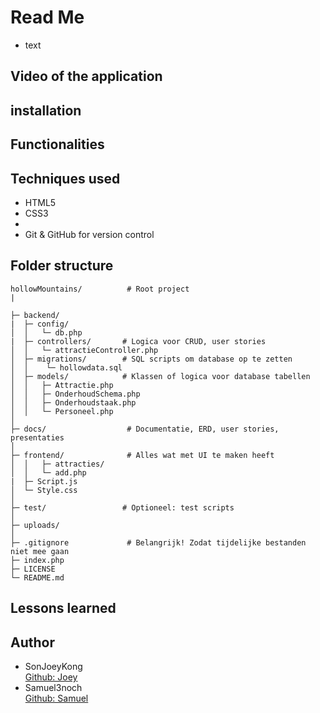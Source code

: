 # Read Me

- text

## Video of the application

## installation 

## Functionalities

## Techniques used
- HTML5
- CSS3
- 
- Git & GitHub for version control


## Folder structure
```plaintext
hollowMountains/          # Root project
|
 
├─ backend/
|  ├─ config/
│  │   └─ db.php
|  ├─ controllers/       # Logica voor CRUD, user stories
│  │   └─ attractieController.php
│  ├─ migrations/        # SQL scripts om database op te zetten
│  │    └─ hollowdata.sql
│  ├─ models/            # Klassen of logica voor database tabellen
│  │   ├─ Attractie.php
│  │   ├─ OnderhoudSchema.php
│  │   ├─ Onderhoudstaak.php
│  │   └─ Personeel.php
│
├─ docs/                  # Documentatie, ERD, user stories, presentaties
│
├─ frontend/              # Alles wat met UI te maken heeft
│  │   ├─ attracties/
│  │   └─ add.php
|  ├─ Script.js
│  └─ Style.css
│
├─ test/                 # Optioneel: test scripts
│
├─ uploads/
│
├─ .gitignore             # Belangrijk! Zodat tijdelijke bestanden niet mee gaan
├─ index.php  
├─ LICENSE
└─ README.md
```

## Lessons learned

## Author

- SonJoeyKong <br>
[Github: Joey](https://github.com/SonJoeyKong)
- Samuel3noch <br> 
[Github: Samuel](https://github.com/Samuel3noch)
